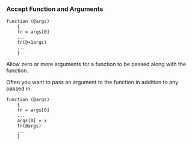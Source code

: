 ### Accept Function and Arguments

``` suneido
function (@args)
    {
    fn = args[0]
    ...
    fn(@+1args)
    ...
    }
```

Allow zero or more arguments for a function to be passed along with the function.

Often you want to pass an argument to the function in addition to any passed in:

``` suneido
function (@args)
    {
    fn = args[0]
    ...
    args[0] = x
    fn(@args)
    ...
    }
```